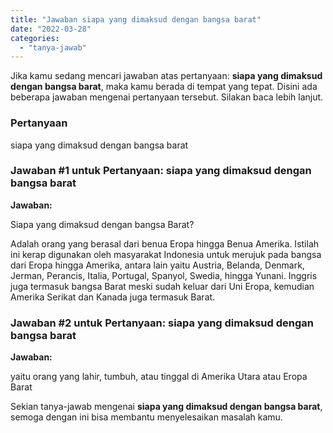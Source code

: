 ```yaml
---
title: "Jawaban siapa yang dimaksud dengan bangsa barat"
date: "2022-03-28"
categories: 
  - "tanya-jawab"
---
```


Jika kamu sedang mencari jawaban atas pertanyaan: **siapa yang dimaksud dengan bangsa barat**, maka kamu berada di tempat yang tepat. Disini ada beberapa jawaban mengenai pertanyaan tersebut. Silakan baca lebih lanjut.

### Pertanyaan

siapa yang dimaksud dengan bangsa barat

### Jawaban #1 untuk Pertanyaan: siapa yang dimaksud dengan bangsa barat

**Jawaban:**

Siapa yang dimaksud dengan bangsa Barat?

Adalah orang yang berasal dari benua Eropa hingga Benua Amerika. Istilah ini kerap digunakan oleh masyarakat Indonesia untuk merujuk pada bangsa dari Eropa hingga Amerika, antara lain yaitu Austria, Belanda, Denmark, Jerman, Perancis, Italia, Portugal, Spanyol, Swedia, hingga Yunani. Inggris juga termasuk bangsa Barat meski sudah keluar dari Uni Eropa, kemudian Amerika Serikat dan Kanada juga termasuk Barat.

### Jawaban #2 untuk Pertanyaan: siapa yang dimaksud dengan bangsa barat

**Jawaban:**

yaitu orang yang lahir, tumbuh, atau tinggal di Amerika Utara atau Eropa Barat

Sekian tanya-jawab mengenai **siapa yang dimaksud dengan bangsa barat**, semoga dengan ini bisa membantu menyelesaikan masalah kamu.
